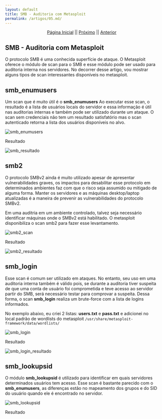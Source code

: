 ```yaml
---
layout: default
title: SMB - Auditoria com Metasploit
permalink: /artigos/05.md/
---
```

  
  
<p align="center">
 <a href="https://carineconstantino.github.io/cybersecurity/">Página Inicial</a>
 || 
 <a href="https://carineconstantino.github.io/cybersecurity/artigos/02.md">Próximo</a>  
 || 
 <a href="https://carineconstantino.github.io/cybersecurity/artigos/01.md">Anterior</a>   
</p>

## SMB - Auditoria com Metasploit

O protocolo SMB é uma conhecida superfície de ataque. O Metasploit oferece o módulo de scan para o SMB e esse módulo pode ser usado para auditoria interna nos servidores. No decorrer desse artigo, vou mostrar alguns tipos de scan interessantes disponíveis no metasploit. 

## smb_enumusers

Um scan que é muito útil é o **smb_enumusers** Ao executar esse scan, o resultado é a lista de usuários locais do servidor e essa informação é útil nas auditorias internas e também pode ser utilizado durante um ataque. O scan sem credenciais não tem um resultado satisfatório mas o scan autenticado retorna a lista dos usuários disponíveis no alvo. 

![smb_enumusers](https://carineconstantino.github.io/cybersecurity/artigos/imagens/smb_enumusuarios.png)

Resultado

![smb_resultado](https://carineconstantino.github.io/cybersecurity/artigos/imagens/smb_resultado.png)

## smb2

O protocolo SMBv2 ainda é muito utilizado apesar de apresentar vulnerabilidades graves, os impactos para desabilitar esse protocolo em determinados ambientes faz com que o risco seja assumido ou mitigado de alguma forma. Manter os servidores e as máquinas desktop/laptop atualizadas é a maneira de prevenir as vulnerabilidades do protocolo SMBv2.

Em uma auditria em um ambiente controlado, talvez seja necessário identificar máquinas onde o SMBv2 está habilitado. O metasploit disponibiliza o scan smb2 para fazer esse levantamento. 

![smb2_scan](https://carineconstantino.github.io/cybersecurity/artigos/imagens/smb2_scan.png)

Resultado

![smb2_resultado](https://carineconstantino.github.io/cybersecurity/artigos/imagens/smb2_resultado.png)

## smb_login

Esse scan é comum ser utilizado em ataques. No entanto, seu uso em uma auditoria interna também é válido pois, se durante a auditoria tiver suspeita de que uma conta de usuário foi comprometida e teve acesso ao servidor partir do SMB, será necessário testar para comprovar a suspeita. Dessa forma, o scan **smb_login** realiza um brute-force com a lista de logins informados.

No exemplo abaixo, eu criei 2 listas: **users.txt** e **pass.txt** e adicionei no local padrão de wordlists do metasploit ```/usr/share/metasploit-framework/data/wordlists/```

![smb_login](https://carineconstantino.github.io/cybersecurity/artigos/imagens/smb_login.png)

Resultado

![smb_login_resultado](https://carineconstantino.github.io/cybersecurity/artigos/imagens/smb_login_resultado.png)

## smb_lookupsid

O módulo **smb_lookupsid** é utilizado para identificar em quais servidores determinados usuários tem acesso. Esse scan é bastante parecido com o **smb_enumusers**, as diferenças estão no mapeamento dos grupos e do SID do usuário quando ele é encontrado no servidor. 

![smb_lookupsid](https://carineconstantino.github.io/cybersecurity/artigos/imagens/smb_lookupsid.png)

Resultado









